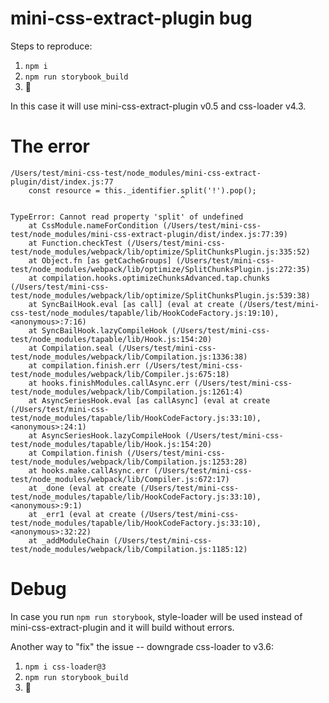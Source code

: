 # mini-css-extract-plugin bug

Steps to reproduce:

1. `npm i`
2. `npm run storybook_build`
3. 💩

In this case it will use mini-css-extract-plugin v0.5 and css-loader v4.3.

# The error

```
/Users/test/mini-css-test/node_modules/mini-css-extract-plugin/dist/index.js:77
    const resource = this._identifier.split('!').pop();
                                      ^

TypeError: Cannot read property 'split' of undefined
    at CssModule.nameForCondition (/Users/test/mini-css-test/node_modules/mini-css-extract-plugin/dist/index.js:77:39)
    at Function.checkTest (/Users/test/mini-css-test/node_modules/webpack/lib/optimize/SplitChunksPlugin.js:335:52)
    at Object.fn [as getCacheGroups] (/Users/test/mini-css-test/node_modules/webpack/lib/optimize/SplitChunksPlugin.js:272:35)
    at compilation.hooks.optimizeChunksAdvanced.tap.chunks (/Users/test/mini-css-test/node_modules/webpack/lib/optimize/SplitChunksPlugin.js:539:38)
    at SyncBailHook.eval [as call] (eval at create (/Users/test/mini-css-test/node_modules/tapable/lib/HookCodeFactory.js:19:10), <anonymous>:7:16)
    at SyncBailHook.lazyCompileHook (/Users/test/mini-css-test/node_modules/tapable/lib/Hook.js:154:20)
    at Compilation.seal (/Users/test/mini-css-test/node_modules/webpack/lib/Compilation.js:1336:38)
    at compilation.finish.err (/Users/test/mini-css-test/node_modules/webpack/lib/Compiler.js:675:18)
    at hooks.finishModules.callAsync.err (/Users/test/mini-css-test/node_modules/webpack/lib/Compilation.js:1261:4)
    at AsyncSeriesHook.eval [as callAsync] (eval at create (/Users/test/mini-css-test/node_modules/tapable/lib/HookCodeFactory.js:33:10), <anonymous>:24:1)
    at AsyncSeriesHook.lazyCompileHook (/Users/test/mini-css-test/node_modules/tapable/lib/Hook.js:154:20)
    at Compilation.finish (/Users/test/mini-css-test/node_modules/webpack/lib/Compilation.js:1253:28)
    at hooks.make.callAsync.err (/Users/test/mini-css-test/node_modules/webpack/lib/Compiler.js:672:17)
    at _done (eval at create (/Users/test/mini-css-test/node_modules/tapable/lib/HookCodeFactory.js:33:10), <anonymous>:9:1)
    at _err1 (eval at create (/Users/test/mini-css-test/node_modules/tapable/lib/HookCodeFactory.js:33:10), <anonymous>:32:22)
    at _addModuleChain (/Users/test/mini-css-test/node_modules/webpack/lib/Compilation.js:1185:12)

```

# Debug

In case you run `npm run storybook`, style-loader will be used instead of mini-css-extract-plugin and it will build without errors.

Another way to "fix" the issue -- downgrade css-loader to v3.6:

1. `npm i css-loader@3`
2. `npm run storybook_build`
3. 🍾
